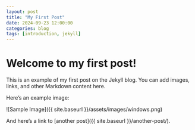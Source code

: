 ```yaml
---
layout: post
title: "My First Post"
date: 2024-09-23 12:00:00
categories: blog
tags: [introduction, jekyll]
---
```


# Welcome to my first post!

This is an example of my first post on the Jekyll blog. You can add images, links, and other Markdown content here.

Here’s an example image:

![Sample Image]({{ site.baseurl }}/assets/images/windows.png)

And here’s a link to [another post]({{ site.baseurl }}/another-post/).
